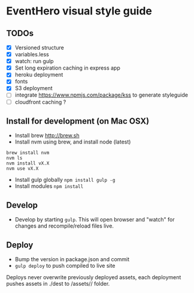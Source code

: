 # EventHero visual style guide

## TODOs
- [X] Versioned structure
- [X] variables.less
- [X] watch: run gulp
- [X] Set long expiration caching in express app
- [X] heroku deployment
- [X] fonts
- [X] S3 deployment
- [ ] integrate https://www.npmjs.com/package/kss to generate styleguide
- [ ] cloudfront caching ?

## Install for development (on Mac OSX)

- Install brew http://brew.sh
- Install nvm using brew, and install node (latest)
```
brew install nvm
nvm ls
nvm install vX.X
nvm use vX.X
```
- Install gulp globally `npm install gulp -g`
- Install modules `npm install`

## Develop

- Develop by starting `gulp`. This will open browser and "watch" for changes and recompile/reload files live.

## Deploy

- Bump the version in package.json and commit
- `gulp deploy` to push compiled to live site

Deploys never overwrite previously deployed assets, each deployment pushes assets in ./dest to 
/assets/<version>/ folder.
